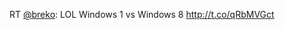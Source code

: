 RT <a href="http://twitter.com/breko">@breko</a>: LOL Windows 1 vs Windows 8 <a href="http://t.co/qRbMVGct">http://t.co/qRbMVGct</a>